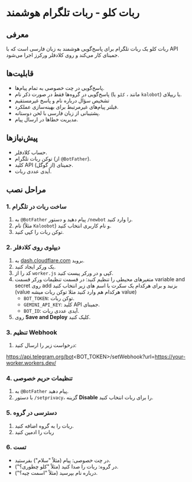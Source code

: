 # ربات کلو - ربات تلگرام هوشمند

## معرفی
ربات کلو یک ربات تلگرام برای پاسخ‌گویی هوشمند به زبان فارسی است که با API جمینای کار می‌کند و روی کلادفلر ورکرز اجرا می‌شود.

## قابلیت‌ها
- پاسخ‌گویی در چت خصوصی به تمام پیام‌ها.
- پاسخ‌گویی در گروه‌ها فقط در صورت ذکر نام (مانند ، `کلو` یا `kalobot`) یا ریپلای.
- تشخیص سؤال درباره نام و پاسخ غیرمستقیم
- فیلتر پیام‌های غیرمرتبط برای بهینه‌سازی عملکرد.
- پشتیبانی از زبان فارسی با لحن دوستانه.
- مدیریت خطاها در ارسال پیام.

## پیش‌نیازها
- حساب کلادفلر.
- توکن ربات تلگرام (از `@BotFather`).
- کلید API جمینای (از گوگل).
- آیدی عددی ربات.

## مراحل نصب
### 1. ساخت ربات در تلگرام
1. به `@BotFather` پیام دهید و دستور `/newbot` را وارد کنید.
2. نام (مثلاً `Kaloobot`) و نام کاربری انتخاب کنید.
3. توکن ربات را کپی کنید.

### 2. دیپلوی روی کلادفلر
1. به [dash.cloudflare.com](https://dash.cloudflare.com/) بروید.
2. یک ورکر ایجاد کنید.
3. کد را از `worker.js` کپی و در ورکر پیست کنید.
4. متغیرهای محیطی را تنظیم کنید:
در قسمت تنظیمات ورکر قسمت variable and secret روی add بزنید و برای هرکدام یک سکرت با اسم های زیر انتخاب کنید (value هرکدام هم وارد کنید مثلا توکن ربات میشه value)
   - `BOT_TOKEN`: توکن ربات.
   - `GEMINI_API_KEY`: کلید API جمینای.
   - `BOT_ID`: آیدی عددی ربات.
6. روی **Save and Deploy** کلیک کنید.

### 3. تنظیم Webhook
1. درخواست زیر را ارسال کنید:

https://api.telegram.org/bot<BOT_TOKEN>/setWebhook?url=https://your-worker.workers.dev/

### 4. تنظیمات حریم خصوصی
1. به `@BotFather` پیام دهید.
2. با دستور `/setprivacy`، گزینه **Disable** را برای ربات انتخاب کنید.

### 5. دسترسی در گروه
1. ربات را به گروه اضافه کنید.
2. ربات را ادمین کنید

### 6. تست
- در چت خصوصی: پیام (مثلاً "سلام") بفرستید.
- در گروه: ربات را صدا کنید (مثلاً "کلو چطوری؟").
- درباره نام بپرسید (مثلاً "اسمت چیه؟").

